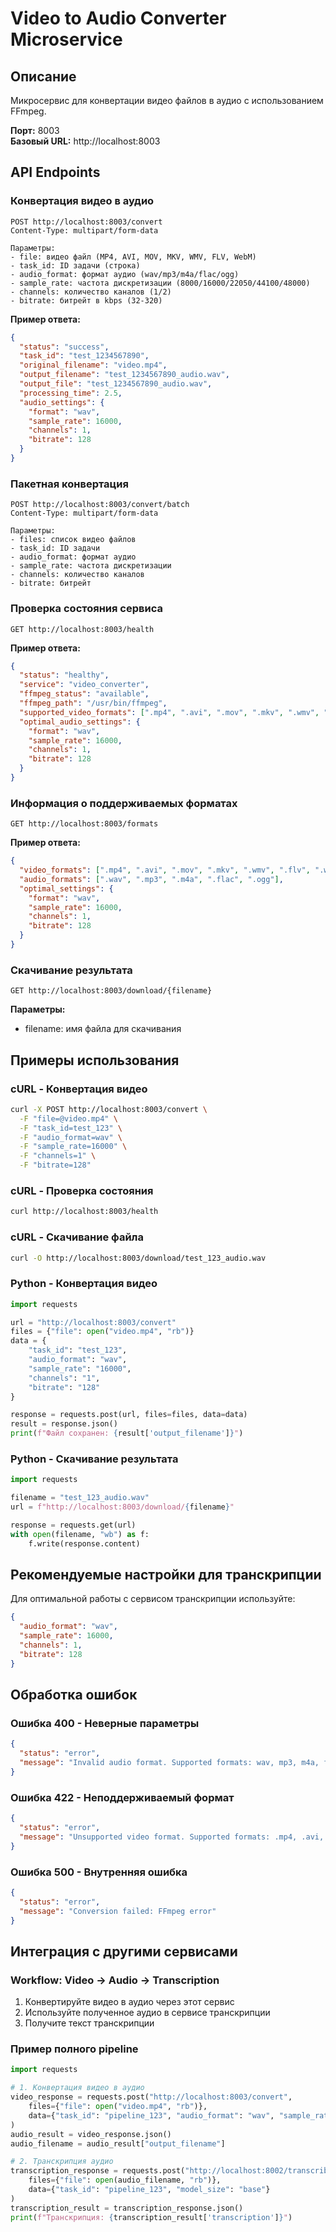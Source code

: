 # Video to Audio Converter Microservice

## Описание
Микросервис для конвертации видео файлов в аудио с использованием FFmpeg.

**Порт:** 8003  
**Базовый URL:** http://localhost:8003

## API Endpoints

### Конвертация видео в аудио
```http
POST http://localhost:8003/convert
Content-Type: multipart/form-data

Параметры:
- file: видео файл (MP4, AVI, MOV, MKV, WMV, FLV, WebM)
- task_id: ID задачи (строка)
- audio_format: формат аудио (wav/mp3/m4a/flac/ogg)
- sample_rate: частота дискретизации (8000/16000/22050/44100/48000)
- channels: количество каналов (1/2)
- bitrate: битрейт в kbps (32-320)
```

**Пример ответа:**
```json
{
  "status": "success",
  "task_id": "test_1234567890",
  "original_filename": "video.mp4",
  "output_filename": "test_1234567890_audio.wav",
  "output_file": "test_1234567890_audio.wav",
  "processing_time": 2.5,
  "audio_settings": {
    "format": "wav",
    "sample_rate": 16000,
    "channels": 1,
    "bitrate": 128
  }
}
```

### Пакетная конвертация
```http
POST http://localhost:8003/convert/batch
Content-Type: multipart/form-data

Параметры:
- files: список видео файлов
- task_id: ID задачи
- audio_format: формат аудио
- sample_rate: частота дискретизации
- channels: количество каналов
- bitrate: битрейт
```

### Проверка состояния сервиса
```http
GET http://localhost:8003/health
```

**Пример ответа:**
```json
{
  "status": "healthy",
  "service": "video_converter",
  "ffmpeg_status": "available",
  "ffmpeg_path": "/usr/bin/ffmpeg",
  "supported_video_formats": [".mp4", ".avi", ".mov", ".mkv", ".wmv", ".flv", ".webm"],
  "optimal_audio_settings": {
    "format": "wav",
    "sample_rate": 16000,
    "channels": 1,
    "bitrate": 128
  }
}
```

### Информация о поддерживаемых форматах
```http
GET http://localhost:8003/formats
```

**Пример ответа:**
```json
{
  "video_formats": [".mp4", ".avi", ".mov", ".mkv", ".wmv", ".flv", ".webm"],
  "audio_formats": [".wav", ".mp3", ".m4a", ".flac", ".ogg"],
  "optimal_settings": {
    "format": "wav",
    "sample_rate": 16000,
    "channels": 1,
    "bitrate": 128
  }
}
```

### Скачивание результата
```http
GET http://localhost:8003/download/{filename}
```

**Параметры:**
- filename: имя файла для скачивания

## Примеры использования

### cURL - Конвертация видео
```bash
curl -X POST http://localhost:8003/convert \
  -F "file=@video.mp4" \
  -F "task_id=test_123" \
  -F "audio_format=wav" \
  -F "sample_rate=16000" \
  -F "channels=1" \
  -F "bitrate=128"
```

### cURL - Проверка состояния
```bash
curl http://localhost:8003/health
```

### cURL - Скачивание файла
```bash
curl -O http://localhost:8003/download/test_123_audio.wav
```

### Python - Конвертация видео
```python
import requests

url = "http://localhost:8003/convert"
files = {"file": open("video.mp4", "rb")}
data = {
    "task_id": "test_123",
    "audio_format": "wav",
    "sample_rate": "16000",
    "channels": "1",
    "bitrate": "128"
}

response = requests.post(url, files=files, data=data)
result = response.json()
print(f"Файл сохранен: {result['output_filename']}")
```

### Python - Скачивание результата
```python
import requests

filename = "test_123_audio.wav"
url = f"http://localhost:8003/download/{filename}"

response = requests.get(url)
with open(filename, "wb") as f:
    f.write(response.content)
```

## Рекомендуемые настройки для транскрипции

Для оптимальной работы с сервисом транскрипции используйте:

```json
{
  "audio_format": "wav",
  "sample_rate": 16000,
  "channels": 1,
  "bitrate": 128
}
```

## Обработка ошибок

### Ошибка 400 - Неверные параметры
```json
{
  "status": "error",
  "message": "Invalid audio format. Supported formats: wav, mp3, m4a, flac, ogg"
}
```

### Ошибка 422 - Неподдерживаемый формат
```json
{
  "status": "error",
  "message": "Unsupported video format. Supported formats: .mp4, .avi, .mov, .mkv, .wmv, .flv, .webm"
}
```

### Ошибка 500 - Внутренняя ошибка
```json
{
  "status": "error",
  "message": "Conversion failed: FFmpeg error"
}
```

## Интеграция с другими сервисами

### Workflow: Video → Audio → Transcription
1. Конвертируйте видео в аудио через этот сервис
2. Используйте полученное аудио в сервисе транскрипции
3. Получите текст транскрипции

### Пример полного pipeline
```python
import requests

# 1. Конвертация видео в аудио
video_response = requests.post("http://localhost:8003/convert", 
    files={"file": open("video.mp4", "rb")},
    data={"task_id": "pipeline_123", "audio_format": "wav", "sample_rate": "16000", "channels": "1"}
)
audio_result = video_response.json()
audio_filename = audio_result["output_filename"]

# 2. Транскрипция аудио
transcription_response = requests.post("http://localhost:8002/transcribe",
    files={"file": open(audio_filename, "rb")},
    data={"task_id": "pipeline_123", "model_size": "base"}
)
transcription_result = transcription_response.json()
print(f"Транскрипция: {transcription_result['transcription']}")
```
